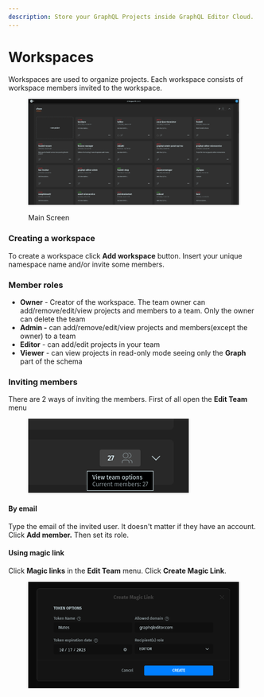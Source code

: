 ```yaml
---
description: Store your GraphQL Projects inside GraphQL Editor Cloud.
---
```


# Workspaces

Workspaces are used to organize projects. Each workspace consists of workspace members invited to the workspace.

<figure><img src="../../.gitbook/assets/image (4).png" alt=""><figcaption><p>Main Screen</p></figcaption></figure>

### Creating a workspace

To create a workspace click **Add workspace** button. Insert your unique namespace name and/or invite some members.

### Member roles

* **Owner** - Creator of the workspace. The team owner can add/remove/edit/view projects and members to a team. Only the owner can delete the team
* **Admin -** can add/remove/edit/view projects and members(except the owner) to a team
* **Editor** -  can add/edit projects in your team
* **Viewer** - can view projects in read-only mode seeing only the **Graph** part of the schema

### Inviting members

There are 2 ways of inviting the members. First of all open the **Edit Team** menu

<figure><img src="../../.gitbook/assets/image (1).png" alt=""><figcaption></figcaption></figure>

#### By email

Type the email of the invited user. It doesn't matter if they have an account. Click **Add member.** Then set its role.

#### Using magic link

Click **Magic links** in the **Edit Team** menu. Click **Create Magic Link**.

<figure><img src="../../.gitbook/assets/image (2).png" alt=""><figcaption></figcaption></figure>
